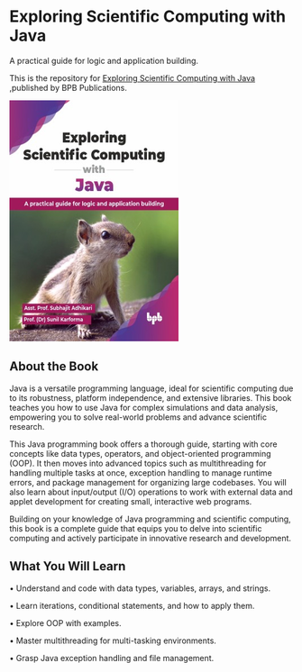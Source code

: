 # Exploring Scientific Computing with Java

A practical guide for logic and application building.

This is the repository for [Exploring Scientific Computing with Java
](https://bpbonline.com/products/exploring-scientific-computing-with-java?variant=44130967224520),published by BPB Publications.

<img src="9789365897593.jpg">

## About the Book
Java is a versatile programming language, ideal for scientific computing due to its robustness, platform independence, and extensive libraries. This book teaches you how to use Java for complex simulations and data analysis, empowering you to solve real-world problems and advance scientific research.

This Java programming book offers a thorough guide, starting with core concepts like data types, operators, and object-oriented programming (OOP). It then moves into advanced topics such as multithreading for handling multiple tasks at once, exception handling to manage runtime errors, and package management for organizing large codebases. You will also learn about input/output (I/O) operations to work with external data and applet development for creating small, interactive web programs. 

Building on your knowledge of Java programming and scientific computing, this book is a complete guide that equips you to delve into scientific computing and actively participate in innovative research and development.

## What You Will Learn
• Understand and code with data types, variables, arrays, and strings.

• Learn iterations, conditional statements, and how to apply them.

• Explore OOP with examples.

• Master multithreading for multi-tasking environments.

• Grasp Java exception handling and file management.
